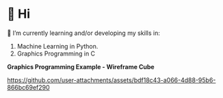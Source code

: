 # 👋 Hi

🌱 I’m currently learning and/or developing my skills in:
1) Machine Learning in Python.
2) Graphics Programming in C

**Graphics Programming Example - Wireframe Cube**

https://github.com/user-attachments/assets/bdf18c43-a066-4d88-95b6-866bc69ef290
